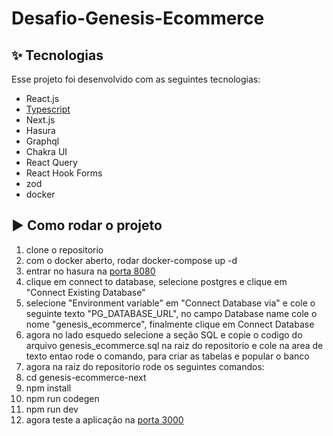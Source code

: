 # Desafio-Genesis-Ecommerce

## ✨ Tecnologias

Esse projeto foi desenvolvido com as seguintes tecnologias:

- React.js
- [Typescript](https://www.typescriptlang.org/)
- Next.js
- Hasura
- Graphql
- Chakra UI
- React Query
- React Hook Forms
- zod
- docker

## ▶ Como rodar o projeto

1. clone o repositorio
2. com o docker aberto, rodar docker-compose up -d
3. entrar no hasura na [porta 8080](http://localhost:8080/console/data)
4. clique em connect to database, selecione postgres e clique em "Connect Existing Database"
5. selecione "Environment variable" em "Connect Database via" e cole o seguinte texto "PG_DATABASE_URL", no campo Database name cole o nome "genesis_ecommerce", finalmente clique em Connect Database
6. agora no lado esquedo selecione a seção SQL e copie o codigo do arquivo genesis_ecommerce.sql na raiz do repositorio e cole na area de texto entao rode o comando, para criar as tabelas e popular o banco
7. agora na raiz do repositorio rode os seguintes comandos:
8. cd genesis-ecommerce-next
9. npm install
10. npm run codegen
11. npm run dev
12. agora teste a aplicação na [porta 3000](http://localhost:3000)
